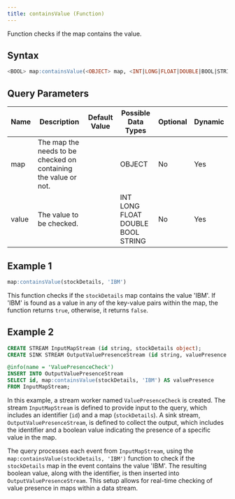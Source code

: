 ```yaml
---
title: containsValue (Function)
---
```


Function checks if the map contains the value.

## Syntax

```sql
<BOOL> map:containsValue(<OBJECT> map, <INT|LONG|FLOAT|DOUBLE|BOOL|STRING> value)
```

## Query Parameters

| Name  | Description   | Default Value | Possible Data Types | Optional | Dynamic |
|-------|---------------|---------------|---------------------|----------|---------|
| map   | The map the needs to be checked on containing the value or not. |               | OBJECT  | No     | Yes     |
| value | The value to be checked.    |               | INT LONG FLOAT DOUBLE BOOL STRING | No       | Yes     |

## Example 1

```sql
map:containsValue(stockDetails, 'IBM')
```

This function checks if the `stockDetails` map contains the value 'IBM'. If 'IBM' is found as a value in any of the key-value pairs within the map, the function returns `true`, otherwise, it returns `false`.

## Example 2

```sql
CREATE STREAM InputMapStream (id string, stockDetails object);
CREATE SINK STREAM OutputValuePresenceStream (id string, valuePresence bool);

@info(name = 'ValuePresenceCheck')
INSERT INTO OutputValuePresenceStream
SELECT id, map:containsValue(stockDetails, 'IBM') AS valuePresence
FROM InputMapStream;
```

In this example, a stream worker named `ValuePresenceCheck` is created. The stream `InputMapStream` is defined to provide input to the query, which includes an identifier (`id`) and a map (`stockDetails`). A sink stream, `OutputValuePresenceStream`, is defined to collect the output, which includes the identifier and a boolean value indicating the presence of a specific value in the map.

The query processes each event from `InputMapStream`, using the `map:containsValue(stockDetails, 'IBM')` function to check if the `stockDetails` map in the event contains the value 'IBM'. The resulting boolean value, along with the identifier, is then inserted into `OutputValuePresenceStream`. This setup allows for real-time checking of value presence in maps within a data stream.
